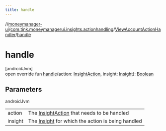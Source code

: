 ```yaml
---
title: handle
---
```

//[moneymanager-ui](../../../index.html)/[com.tink.moneymanagerui.insights.actionhandling](../index.html)/[ViewAccountActionHandler](index.html)/[handle](handle.html)



# handle



[androidJvm]\
open override fun [handle](handle.html)(action: [InsightAction](../../com.tink.model.insights/-insight-action/index.html), insight: [Insight](../../com.tink.model.insights/-insight/index.html)): [Boolean](https://kotlinlang.org/api/latest/jvm/stdlib/kotlin/-boolean/index.html)



## Parameters


androidJvm

| | |
|---|---|
| action | The [InsightAction](../../com.tink.model.insights/-insight-action/index.html) that needs to be handled |
| insight | The [Insight](../../com.tink.model.insights/-insight/index.html) for which the action is being handled |




